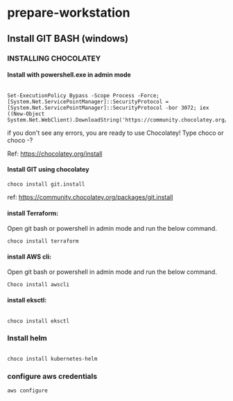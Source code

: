 # prepare-workstation

## Install GIT BASH (windows)

### INSTALLING CHOCOLATEY

#### Install with powershell.exe in admin mode

```

Set-ExecutionPolicy Bypass -Scope Process -Force; [System.Net.ServicePointManager]::SecurityProtocol = [System.Net.ServicePointManager]::SecurityProtocol -bor 3072; iex ((New-Object System.Net.WebClient).DownloadString('https://community.chocolatey.org/install.ps1'))

```

if you don't see any errors, you are ready to use Chocolatey! Type choco or choco -?

Ref: https://chocolatey.org/install

#### Install GIT using chocolatey

```
choco install git.install
```

ref: https://community.chocolatey.org/packages/git.install

#### install Terraform:

Open git bash or powershell in admin mode and run the below command.

```
choco install terraform
```

#### install AWS cli:

Open git bash or powershell in admin mode and run the below command.

```
Choco install awscli
```

#### install eksctl:

```

choco install eksctl

```

### Install helm

```

choco install kubernetes-helm

```

### configure aws credentials

```
aws configure

```




